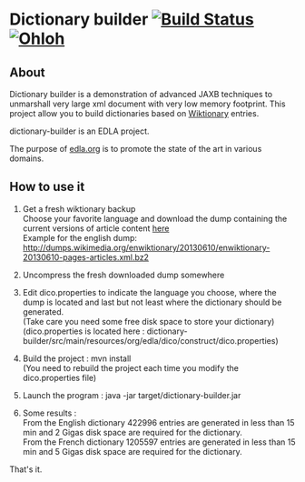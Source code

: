 # Dictionary builder [![Build Status](https://buildhive.cloudbees.com/job/newca12/job/dictionary-builder/badge/icon)](https://buildhive.cloudbees.com/job/newca12/job/dictionary-builder/) [![Ohloh](http://www.ohloh.net/p/dictionary-builder/widgets/project_thin_badge.gif)](https://www.ohloh.net/p/dictionary-builder)
## About ##
Dictionary builder is a demonstration of advanced JAXB techniques to unmarshall very large xml document with very low memory footprint. 
This project allow you to build dictionaries based on [Wiktionary](http://www.wiktionary.org/) entries.   

dictionary-builder is an EDLA project.

The purpose of [edla.org](http://www.edla.org) is to promote the state of the art in various domains.

## How to use it ##

1. Get a fresh wiktionary backup   
Choose your favorite language and download the dump containing the current versions of article content [here](http://download.wikimedia.org/backup-index.html)  
Example for the english dump:
http://dumps.wikimedia.org/enwiktionary/20130610/enwiktionary-20130610-pages-articles.xml.bz2

2. Uncompress the fresh downloaded dump somewhere

3. Edit dico.properties to indicate the language you choose, where the dump is located and last but not least where the dictionary should be generated.  
(Take care you need some free disk space to store your dictionary)  
(dico.properties is located here : dictionary-builder/src/main/resources/org/edla/dico/construct/dico.properties)

4. Build the project : mvn install  
(You need to rebuild the project each time you modify the dico.properties file)

5. Launch the program :  java -jar target/dictionary-builder.jar

6. Some results :  
From the English dictionary 422996 entries are generated in less than 15 min and 2 Gigas disk space are required for the dictionary.  
From the French dictionary 1205597 entries are generated in less than 15 min and 5 Gigas disk space are required for the dictionary.  

That's it.
